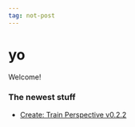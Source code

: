 ```yaml
---
tag: not-post
---
```


# yo

Welcome!

### The newest stuff
- [Create: Train Perspective v0.2.2](/changelogs/crt/v0.2.2)
